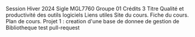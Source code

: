 Session	Hiver 2024
Sigle	MGL7760
Groupe	01
Crédits	3
Titre	Qualité et productivité des outils logiciels
Liens utiles	Site du cours. Fiche du cours. Plan de cours.
Projet 1 : creation d'une base de donnee de gestion de Bibliotheque 
test pull-request
